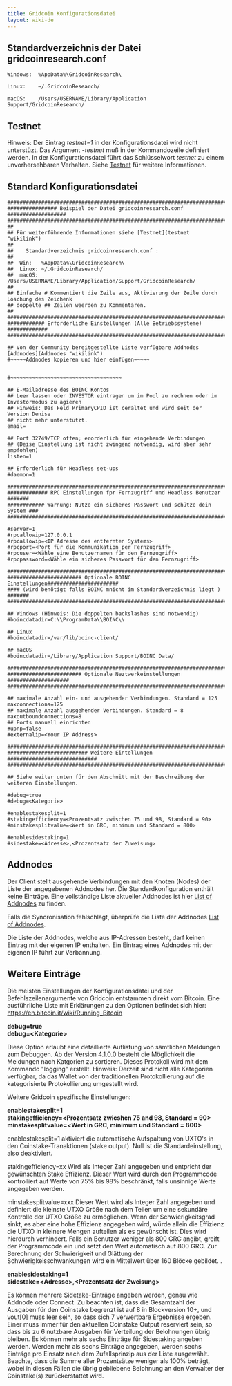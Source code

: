 ```yaml
---
title: Gridcoin Konfigurationsdatei
layout: wiki-de
---
```


## Standardverzeichnis der Datei gridcoinresearch.conf 

    Windows:  %AppData%\GridcoinResearch\

    Linux:    ~/.GridcoinResearch/

    macOS:    /Users/USERNAME/Library/Application Support/GridcoinResearch/

## Testnet

Hinweis: Der Eintrag *testnet=1* in der Konfigurationsdatei 
wird nicht unterstüzt. Das Argument *-testnet* muß in der Kommandozeile definiert werden.
In der Konfigurationsdatei führt das Schlüsselwort *testnet* zu einem unvorhersehbaren 
Verhalten. Siehe [Testnet](testnet "wikilink") für weitere Informationen.


## Standard Konfigurationsdatei

    #############################################################################
    ################ Beispiel der Datei gridcoinresearch.conf ###################
    #############################################################################
    ##
    ## Für weiterführende Informationen siehe [Testnet](testnet "wikilink")
    ##
    ## 	  Standardverzeichnis gridcoinresearch.conf :
    ##
    ##  Win:   %AppData%\GridcoinResearch\
    ##  Linux: ~/.GridcoinResearch/
    ##  macOS: /Users/USERNAME/Library/Application/Support/GridcoinResearch/
    ##
    ## Einfache # Kommentiert die Zeile aus, Aktivierung der Zeile durch Löschung des Zeichenk
    ## doppelte ## Zeilen weerden zu Kommentaren.
    ##
    #############################################################################
    ############ Erforderliche Einstellungen (Alle Betriebssysteme) #############
    #############################################################################

    ## Von der Community bereitgestellte Liste verfügbare Addnodes [Addnodes](Addnodes "wikilink")
    #~~~~~Addnodes kopieren und hier einfügen~~~~~


    #~~~~~~~~~~~~~~~~~~~~~~~~~~~~~~~~~~~~

    ## E-Mailadresse des BOINC Kontos
    ## Leer lassen oder INVESTOR eintragen um im Pool zu rechnen oder im Investormodus zu agieren
    ## Hinweis: Das Feld PrimaryCPID ist ceraltet und wird seit der Version Denise 
	## nicht mehr unterstützt.
    email=

    ## Port 32749/TCP offen; erorderlich für eingehende Verbindungen 
    ## (Deise Einstellung ist nicht zwingend notwendig, wird aber sehr empfohlen)
    listen=1

    ## Erforderlich für Headless set-ups
    #daemon=1

    #############################################################################
    ############# RPC Einstellungen fpr Fernzugriff und Headless Benutzer #######
    ############ Warnung: Nutze ein sicheres Passwort und schütze dein System ###
    #############################################################################

    #server=1
    #rpcallowip=127.0.0.1
    #rpcallowip=<IP Adresse des entfernten Systems>
    #rpcport=<Port für die Kommunikation per Fernzugriff>
    #rpcuser=<Wähle eine Benutzernamen für den Fernzugriff>
    #rpcpassword=<Wähle ein sicheres Passwort für den Fernzugriff>

    #############################################################################
    ######################## Optionale BOINC Einstellungen#######################
    #### (wird benötigt falls BOINC mnicht im Standardverzeichnis liegt ) #######
    #############################################################################

    ## Windows (Hinweis: Die doppelten backslashes sind notwendig)
    #boincdatadir=C:\\ProgramData\\BOINC\\

    ## Linux
    #boincdatadir=/var/lib/boinc-client/

    ## macOS
    #boincdatadir=/Library/Application Support/BOINC Data/

    #############################################################################
    ######################## Optionale Neztwerkeinstellungen ####################
    #############################################################################

    ## maximale Anzahl ein- und ausgehender Verbindungen. Standard = 125
    maxconnections=125
    ## maximale Anzahl ausgehender Verbindungen. Standard = 8
    maxoutboundconnections=8
    ## Ports manuell einrichten
    #upnp=false
    #externalip=<Your IP Address>

    #############################################################################
    ########################## Weitere Eintellungen #############################
    #############################################################################

    ## Siehe weiter unten für den Abschnitt mit der Beschreibung der weiteren Einstellungen.

    #debug=true
    #debug=<Kategorie>

    #enablestakesplit=1
    #stakingefficiency=<Prozentsatz zwischen 75 und 98, Standard = 90>
    #minstakesplitvalue=<Wert in GRC, minimum und Standard = 800>

    #enablesidestaking=1
    #sidestake=<Adresse>,<Prozentsatz der Zuweisung>


## Addnodes

Der Client stellt ausgehende Verbindungen mit den Knoten (Nodes) der Liste 
der angegebenen Addnodes her. Die Standardkonfiguration enthält keine Einträge.
Eine vollständige Liste aktueller Addnodes  ist hier [List of Addnodes](addnodes "wikilink") zu finden.

Falls die Syncronisation fehlschlägt, überprüfe die Liste der Addnodes [List of
Addnodes](addnodes "wikilink").

Die Liste der Addnodes, welche aus IP-Adressen besteht, darf keinen Eintrag mit der eigenen IP enthalten. Ein Eintrag eines Addnodes mit der eigenen IP führt zur Verbannung. 

## Weitere Einträge

Die meisten Einstellungen der Konfigurationsdatei und der Befehlszeilenargumente von Gridcoin entstammen direkt vom Bitcoin. Eine ausführliche Liste mit Erklärungen zu den Optionen befindet sich hier: <https://en.bitcoin.it/wiki/Running_Bitcoin>

**debug=true**  
**debug=\<Kategorie>**

Diese Option erlaubt eine detaillierte Auflistung von sämtlichen Meldungen zum Debuggen. Ab der Version 4.1.0.0 besteht die Möglichkeit die Meldungen nach Katgorien zu sortieren. 
Dieses Protokoll wird mit dem Kommando "logging" erstellt. 
Hinweis: Derzeit sind nicht alle Kategorien verfügbar, da das Wallet von der traditionellen Protokollierung auf die kategorisierte Protokollierung umgestellt wird.

Weitere Gridcoin spezifische Einstellungen:

**enablestakesplit=1**  
**stakingefficiency=\<Prozentsatz zwicshen 75 and 98, Standard = 90>**  
**minstakesplitvalue=\<Wert in GRC, minimum und Standard = 800>**

enablestakesplit=1 aktiviert die automatische Aufspaltung von UXTO's in den Coinstake-Tranaktionen (stake output). Null ist die Standardeinstellung, also deaktiviert. 

stakingefficiency=xx Wird als Integer Zahl angegeben und entpricht der gewünschten Stake Effizienz. Dieser Wert wird durch den Programmcode kontrolliert auf Werte von 75% bis 98% beschränkt, falls unsinnige Werte angegeben werden.

minstakesplitvalue=xxx Dieser Wert wird als Integer Zahl angegeben und definiert die kleinste UTXO Größe nach dem Teilen um eine sekundäre Kontrolle der UTXO  Größe zu ermöglichen. Wenn der Schwierigkeitsgrad sinkt, es aber eine hohe Effizienz angegeben wird, würde allein die Effizienz die UTXO in kleinere Mengen aufteilen als es gewünscht ist. Dies wird hierdurch verhindert. Falls ein Benutzer weniger als 800 GRC angibt, greift der Programmcode ein und setzt den Wert automatisch auf 800 GRC. Zur Berechnung der Schwierigkeit und Glättung der Schwierigkeisschwankungen wird ein Mittelwert über 160 Blöcke gebildet. .

**enablesidestaking=1**  
**sidestake=\<Adresse>,\<Prozentsatz der Zweisung>**

Es können mehrere Sidetake-Einträge angeben werden, genau wie Addnode oder Connect.
Zu beachten ist, dass die Gesamtzahl der Ausgaben für den Coinstake begrenzt ist auf 8 in Blockversion 10+, und vout[0] muss leer sein, so dass sich 7 verwertbare Ergebnisse ergeben. 
Einer muss immer für den aktuellen Coinstake Output reserviert sein, so dass bis zu 6 nutzbare Ausgaben für Verteilung der Belohnungen übrig bleiben. Es können mehr als sechs Einträge für Sidestaking angeben werden.
Werden mehr als sechs Einträge angegeben, werden sechs Einträge pro Einsatz nach dem Zufallsprinzip aus der Liste ausgewählt.
Beachte, dass die Summe aller Prozentsätze weniger als 100% beträgt, wobei in diesen Fällen die übrig gebliebene Belohnung an den Verwalter der Coinstake(s) zurückerstattet wird.
